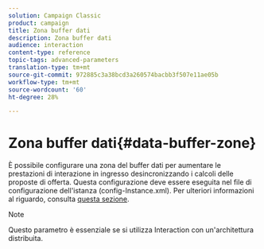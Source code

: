 ```yaml
---
solution: Campaign Classic
product: campaign
title: Zona buffer dati
description: Zona buffer dati
audience: interaction
content-type: reference
topic-tags: advanced-parameters
translation-type: tm+mt
source-git-commit: 972885c3a38bcd3a260574bacbb3f507e11ae05b
workflow-type: tm+mt
source-wordcount: '60'
ht-degree: 28%

---
```



# Zona buffer dati{#data-buffer-zone}

È possibile configurare una zona del buffer dati per aumentare le prestazioni di interazione in ingresso desincronizzando i calcoli delle proposte di offerta. Questa configurazione deve essere eseguita nel file di configurazione dell&#39;istanza (config-Instance.xml). Per ulteriori informazioni al riguardo, consulta [questa sezione](../../installation/using/interaction---data-buffer.md).

>[!NOTE]
>
>Questo parametro è essenziale se si utilizza Interaction con un&#39;architettura distribuita.

